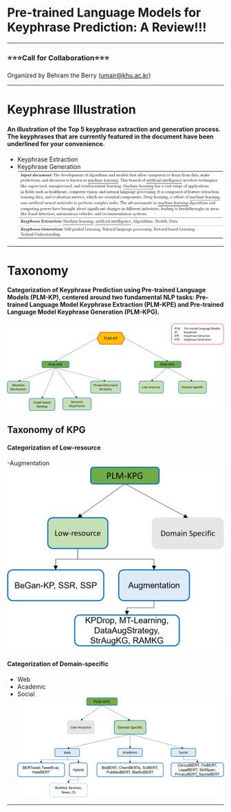# Pre-trained Language Models for Keyphrase Prediction: A Review!!!
---
### ⭐️⭐️⭐️Call for Collaboration⭐️⭐️⭐️
Organized by Behram the Berry (umair@khu.ac.kr)
***
# Keyphrase Illustration
#### An illustration of the Top 5 keyphrase extraction and generation process. The keyphrases that are currently featured in the document have been underlined for your convenience.
- Keyphrase Extraction
- Keyphrase Generation
![Keyphrase Example](https://github.com/BehramtheBerry/PLM-KP_Survey/blob/main/Keyphrase_Example.png)
***
# Taxonomy
#### Categorization of Keyphrase Prediction using Pre-trained Language Models (PLM-KP), centered around two fundamental NLP tasks: Pre-trained Language Model Keyphrase Extraction (PLM-KPE) and Pre-trained Language Model Keyphrase Generation (PLM-KPG).
![Main Taxonomy](https://github.com/BehramtheBerry/PLM-KP_Survey/blob/main/Main_Taxo.png)
## Taxonomy of KPG
#### Categorization of Low-resource
-Augmentation
![Low-resource](https://github.com/BehramtheBerry/PLM-KP_Survey/blob/main/KPG_Low_Taxo.png)
#### Categorization of Domain-specific
- Web
- Academic
- Social
![Domain-specific](https://github.com/BehramtheBerry/PLM-KP_Survey/blob/main/KPG_DS_Taxo.png)
***



